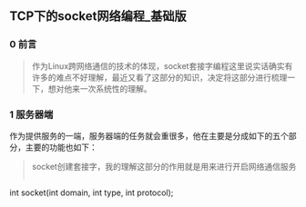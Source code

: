 ## TCP下的socket网络编程_基础版
### 0 前言
> 作为Linux跨网络通信的技术的体现，socket套接字编程这里说实话确实有许多的难点不好理解，最近又看了这部分的知识，决定将这部分进行梳理一下，想对他来一次系统性的理解。
### 1 服务器端
作为提供服务的一端，服务器端的任务就会重很多，他在主要是分成如下的五个部分，主要的功能也如下：
>socket创建套接字，我的理解这部分的作用就是用来进行开启网络通信服务   
>```
int socket(int domain, int type, int protocol);
>```
